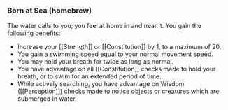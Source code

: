 ### Born at Sea (homebrew)

The water calls to you; you feel at home in and near it. You gain the following benefits:

- Increase your [[Strength]] or [[Constitution]] by 1, to a maximum of 20.
- You gain a swimming speed equal to your normal movement speed.
- You may hold your breath for twice as long as normal.
- You have advantage on all [[Constitution]] checks made to hold your breath, or to swim for an extended period of time.
- While actively searching, you have advantage on Wisdom ([[Perception]]) checks made to notice objects or creatures which are submerged in water.
